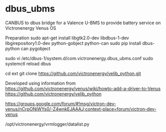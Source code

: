 # dbus_ubms
CANBUS to dbus bridge for a Valence U-BMS to provide battery service on Victronenergy Venus OS

Preparation
sudo apt-get install libgtk2.0-dev  libdbus-1-dev libgirepository1.0-dev python-gobject python-can
sudo pip install dbus-python can pygobject

sudo vi /etc/dbus-1/system.d/com.victronenergy.dbus_ubms.conf
sudo systemctl reload dbus

cd ext
git clone https://github.com/victronenergy/velib_python.git



Developed using information from
https://github.com/victronenergy/venus/wiki/howto-add-a-driver-to-Venus
https://github.com/victronenergy/velib_python

https://groups.google.com/forum/#!msg/victron-dev-venus/nCrpONiWYs0/-Z4wnkEJAAAJ;context-place=forum/victron-dev-venus

/opt/victronenergy/vrmlogger/datalist.py

